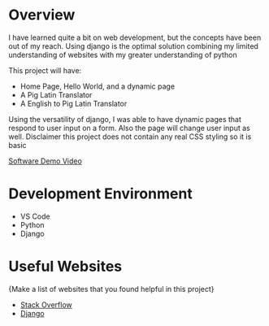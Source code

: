 # Overview

I have learned quite a bit on web development, but the concepts have been out of my reach. Using django is the optimal solution combining my limited understanding of websites with my greater understanding of python

This project will have:
- Home Page, Hello World, and a dynamic page
- A Pig Latin Translator
- A English to Pig Latin Translator

Using the versatility of django, I was able to have dynamic pages that respond to user input on a form. Also the page will change user input as well. Disclaimer this project does not contain any real CSS styling so it is basic


[Software Demo Video](Website_demo)

# Development Environment

- VS Code
- Python
- Django


# Useful Websites

{Make a list of websites that you found helpful in this project}
* [Stack Overflow](http://stackoverflow.com/)
* [Django](Djanog_Url)

